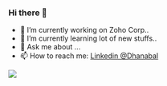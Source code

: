 ### Hi there 👋

- 🔭 I’m currently working on Zoho Corp..
- 🌱 I’m currently learning lot of new stuffs..
- 💬 Ask me about ...
- 📫 How to reach me: [Linkedin @Dhanabal](https://www.linkedin.com/in/dhanabal-s/)
<!-- - 😄 Pronouns: ...
- ⚡ Fun fact: ...
-->
<!-- - 👯 I’m looking to collaborate on ...
- 🤔 I’m looking for help with ...-->
<img src="https://github-readme-stats.vercel.app/api?username=dhanabal-s&&show_icons=true&title_color=ffffff&icon_color=bb2acf&text_color=daf7dc&bg_color=151515">
